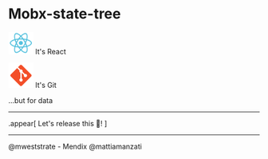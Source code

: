# Mobx-state-tree

<img src="img/react.svg" width="50" /> It's React

<img src="img/git.png" width="50" /> It's Git

...but for data

<hr/>

.appear[
    Let's release this 💩!
]

<hr/>

@mweststrate - Mendix
@mattiamanzati
